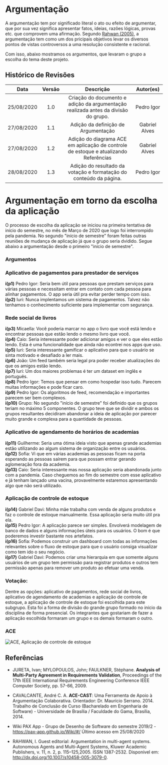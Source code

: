 
# Argumentação
A argumentação tem por significado literal o ato ou efeito de argumentar, que por sua vez significa apresentar fatos, ideias, razões lógicas, provas etc. que comprovem uma afirmação. Segundo [Rahwan (2005)](#Referências), a argumentação tem como um dos pricipais objetivos levar os diversos pontos de vistas controversos a uma resolução consistente e racional.

Com isso, abaixo mostramos os argumentos, que levaram o grupo a escolha do tema deste projeto.

## Histórico de Revisões

|    Data    | Versão |         Descrição         |           Autor(es)            |
| :--------: | :----: | :-----------------------: | :----------------------------: |
| 25/08/2020 |  1.0   |  Criação do documento e adição da argumentação realizada antes da divisão do grupo. | Pedro Igor | 
| 27/08/2020 |  1.1   |  Adição da definição de Argumentação | Gabriel Alves |
| 27/08/2020 |  1.2   |  Adição do diagrama ACE em aplicação de controle de estoque e atualizando Referências | Gabriel Alves |
| 28/08/2020 |  1.3   |  Adição do resultado da votação e formatação do conteúdo da página. | Pedro Igor |

# Argumentação em torno da escolha da aplicação
O processo de escolha da aplicação se iniciou na primeira tentativa de início do semestre, no mês de Março de 2020 que logo foi interrompido pela pandemia. No segundo "início de semestre" foram feitas outras reuniões de mudança de aplicação já que o grupo seria dvidido. Segue abaixo a argumentação desde o primeiro "início de semestre".
### Argumentos

### Aplicativo de pagamentos para prestador de serviços
**i(p1)** Pedro Igor: Seria bem útil para pessoas que prestam serviços para várias pessoas e necessitam entrar em contato com cada pessoa para alinhar pagamentos. O app seria útil pra evitar perder tempo com isso.<br>
**i(p2)** Iuri: Nunca implentamos um sistema de pagamentos. Talvez não tenhamos o conhecimento suficiente para implementar com segurança.<br>

### Rede social de livros
**i(p3)** Micaella: Você poderia marcar no app o livro que você está lendo e encontrar pessoas que estão lendo o mesmo livro que você.<br>
**i(p4)** Caio: Seria interessante poder adicionar amigos e ver o que eles estão lendo. Esta é uma funcionalidade que ainda não econtrei nos apps que uso.<br>
**i(p5)** Iuri: Seria interessante gamificar o aplicativo para que o usuário se sinta motivado e desafiado a ler mais.<br>
**i(p6)** João: Um feed também seria legal pra poder receber atualizações do que os amigos estão lendo.<br>
**i(p7)** Iuri: Um dos maiores problemas é ter um dataset em inglês e português.<br>
**i(p8)** Pedro Igor: Temos que pensar em como hospedar isso tudo. Parecem muitas informações e pode ficar caro.<br>
**i(p9)** Pedro Igor: Os algoritmos de feed, recomendação e importantes parecem ser bem complexos.<br>
**i(p10)** Grupo: No segundo "início de semestre" foi definido que os grupos teriam no máximo 5 componentes. O grupo teve que se dividir e ambos os grupos resultantes decidiram abandonar a ideia de aplicação por parecer muito grande e complexa para a quantidade de pessoas.<br>

### Aplicativo de agendamento de horários de academias
**i(p11)** Guilherme: Seria uma ótima ideia visto que apenas grande academias estão utilizando ao algum sistema de organização entre os usuários.<br>
**i(p12)** Sofia: Vi que em várias academias as pessoas ficam na porta esperando as pessoas saírem para que possam entrar gerando aglomeração fora da academia.<br>
**i(p13)** Caio: Seria interessante mas nossa aplicação seria abandonada junto com a pandemia. Caso cheguemos ao fim do semestre com esse aplicativo e já tenham lançado uma vacina, provavelmente estaremos apresentando algo que não será utilizado.<br>

### Aplicação de controle de estoque
**i(p14)** Gabriel Davi: Minha mãe trabalha com venda de alguns produtos e faz o controle de estoque manualmente. Essa aplicação seria muito útil pra ela.<br>
**i(p15)** Pedro Igor: A aplicação parece ser simples. Envolverá modelagem de banco de dados e alguns informações úteis para os usuários. O bom é que poderemos investir bastante nos artefatos.<br>
**i(p16)** Sofia: Podemos construir um dashboard com todas as informações relevantes sobre o fluxo de estoque para que o usuário consiga visualizar como tem ido o seu negócio.<br>
**i(p17)** Gabriel Davi: Podemos criar uma hierarquia em que somente alguns usuários de um grupo tem permissão para registrar produtos e outros tem permissão apenas para remover um produto ao efetuar uma venda.<br>

### Votação:
Dentre as opções: aplicativo de pagamentos, rede social de livros, aplicativo de agendamento de academias e aplicação de controle de estoque, a aplicação de controle de estoque foi escolhida para este subgrupo. Esta foi a forma de divisão do grande grupo formado no início da disciplina de forma presencial. Os integrantes que gostariam de fazer a aplicação escolhida formaram um grupo e os demais formaram o outro.<br>

### ACE

![ACE, Aplicação de controle de estoque](https://user-images.githubusercontent.com/26935152/91451041-5db08300-e853-11ea-90e0-a4842769ad8c.png)<br>

## Referências

- JURETA, Ivan; MYLOPOULOS, John; FAULKNER, Stéphane. **Analysis of Multi-Party Agreement in Requirements Validation**, Proceedings of the 17th IEEE International Requirements Engineering Conference IEEE Computer Society, pp. 57-66, 2009.

- CAVALCANTE, André C. A. **ACE-CAST**: Uma Ferramenta de Apoio à Argumentação Colaborativa. Orientador: Dr. Maurício Serrano. 2014. Trabalho de Conclusão de Curso (Bacharelado em Engenharia de Software) - Universidade de Brasília / Faculdade do Gama, Brasília, 2014.

- Wiki PAX App - Grupo de Desenho de Software do semestre 2019/2 - <https://pax-app.github.io/Wiki/#/> Último acesso em 25/08/2020

- RAHWAN, I. Guest editorial: Argumentation in multi-agent systems. Autonomous
Agents and Multi-Agent Systems, Kluwer Academic Publishers, v. 11, n. 2, p. 115–125,2005. ISSN 1387-2532. Disponível em: <http://dx.doi.org/10.1007/s10458-005-3079-0>.